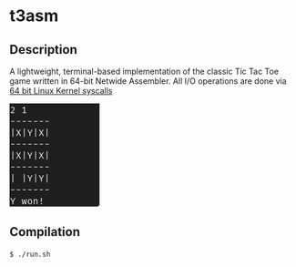 # t3asm
## Description
A lightweight, terminal-based implementation of the classic Tic Tac Toe game written in 64-bit Netwide Assembler. All I/O operations are done via [64 bit Linux Kernel syscalls](https://chromium.googlesource.com/chromiumos/docs/+/master/constants/syscalls.md#x86_64-64_bit)

<img src="ss.png" />

## Compilation
```
$ ./run.sh
```
